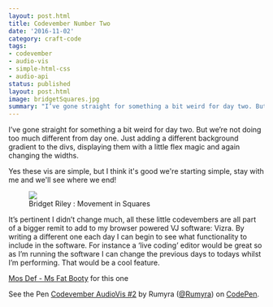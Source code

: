 ```yaml
---
layout: post.html
title: Codevember Number Two
date: '2016-11-02'
category: craft-code
tags:
- codevember
- audio-vis
- simple-html-css
- audio-api
status: published
layout: post.html
image: bridgetSquares.jpg
summary: "I’ve gone straight for something a bit weird for day two. But we’re not doing too much different from day one."
---
```


I’ve gone straight for something a bit weird for day two. But we’re not doing too much different from day one. Just adding a different background gradient to the divs, displaying them with a little flex magic and again changing the widths.

Yes these vis are simple, but I think it's good we're starting simple, stay with me and we'll see where we end!

<figure>
  <img src="/media/bridgetSquares.jpg" />
  <figcaption>Bridget Riley : Movement in Squares</figcaption>
</figure>

It’s pertinent I didn’t change much, all these little codevembers are all part of a bigger remit to add to my browser powered VJ software: Vizra. By writing a different one each day I can begin to see what functionality to include in the software. For instance a ‘live coding’ editor would be great so as I’m running the software I can change the previous days to todays whilst I’m performing. That would be a cool feature.

[Mos Def - Ms Fat Booty](https://www.youtube.com/watch?v=B-y-lS0YqF0) for this one

<p data-height="300" data-theme-id="1345" data-slug-hash="PbYGNB" data-default-tab="js,result" data-user="Rumyra" data-embed-version="2" data-pen-title="Codevember AudioVis #2" class="codepen">See the Pen <a href="https://codepen.io/Rumyra/pen/PbYGNB/">Codevember AudioVis #2</a> by Rumyra (<a href="http://codepen.io/Rumyra">@Rumyra</a>) on <a href="http://codepen.io">CodePen</a>.</p>
<script async src="https://production-assets.codepen.io/assets/embed/ei.js"></script>

